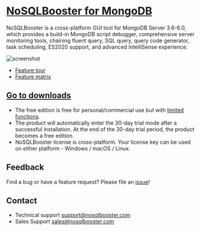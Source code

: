 # [NoSQLBooster for MongoDB ](https://www.nosqlbooster.com)

NoSQLBooster is a cross-platform GUI tool for MongoDB Server 3.6-6.0, which provides a build-in MongoDB script 
debugger, comprehensive server monitoring tools, chaining fluent query, SQL query, query code generator, task 
scheduling, ES2020 support, and advanced IntelliSense experience.

![screenshot](https://nosqlbooster.com/blog/img/v8-main-interface-dark.png)

- [Feature tour](https://nosqlbooster.com/features)
- [Feature matrix](https://nosqlbooster.com/compareEditions)


## [Go to downloads](https://nosqlbooster.com/downloads)

* The free edition is free for personal/commercial use but with [limited functions](https://nosqlbooster.com/compareEditions).
* The product will automatically enter the 30-day trial mode after a successful installation. At the end of the 30-day trial period, the product becomes a free edition.
* NoSQLBooster license is cross-platform. Your license key can be used on either platform - Windows / macOS / Linux.


## Feedback

Find a bug or have a feature request? Please file an <a href="https://github.com/nosqlbooster/feedback/issues" targe="_blank">issue</a>!

## Contact

* Technical support support@nosqlbooster.com
* Sales Support sales@nosqlbooster.com